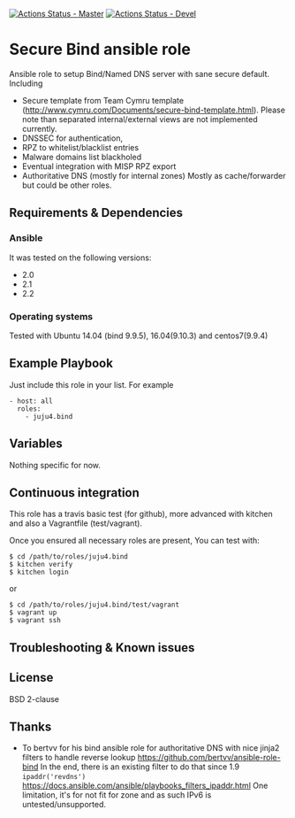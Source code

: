 [![Actions Status - Master](https://github.com/juju4/ansible-bind/workflows/AnsibleCI/badge.svg)](https://github.com/juju4/ansible-bind/actions?query=branch%3Amaster)
[![Actions Status - Devel](https://github.com/juju4/ansible-bind/workflows/AnsibleCI/badge.svg?branch=devel)](https://github.com/juju4/ansible-bind/actions?query=branch%3Adevel)

# Secure Bind ansible role

Ansible role to setup Bind/Named DNS server with sane secure default.
Including
* Secure template from Team Cymru template (http://www.cymru.com/Documents/secure-bind-template.html).
Please note than separated internal/external views are not implemented currently.
* DNSSEC for authentication,
* RPZ to whitelist/blacklist entries
* Malware domains list blackholed
* Eventual integration with MISP RPZ export
* Authoritative DNS (mostly for internal zones)
Mostly as cache/forwarder but could be other roles.

## Requirements & Dependencies

### Ansible
It was tested on the following versions:
 * 2.0
 * 2.1
 * 2.2

### Operating systems

Tested with Ubuntu 14.04 (bind 9.9.5), 16.04(9.10.3) and centos7(9.9.4)

## Example Playbook

Just include this role in your list.
For example

```
- host: all
  roles:
    - juju4.bind
```

## Variables

Nothing specific for now.

## Continuous integration

This role has a travis basic test (for github), more advanced with kitchen and also a Vagrantfile (test/vagrant).

Once you ensured all necessary roles are present, You can test with:
```
$ cd /path/to/roles/juju4.bind
$ kitchen verify
$ kitchen login
```
or
```
$ cd /path/to/roles/juju4.bind/test/vagrant
$ vagrant up
$ vagrant ssh
```

## Troubleshooting & Known issues


## License

BSD 2-clause

## Thanks

* To bertvv for his bind ansible role for authoritative DNS with nice jinja2 filters to handle reverse lookup
https://github.com/bertvv/ansible-role-bind
In the end, there is an existing filter to do that since 1.9 ```ipaddr('revdns')```
https://docs.ansible.com/ansible/playbooks_filters_ipaddr.html
One limitation, it's for not fit for zone and as such IPv6 is untested/unsupported.
